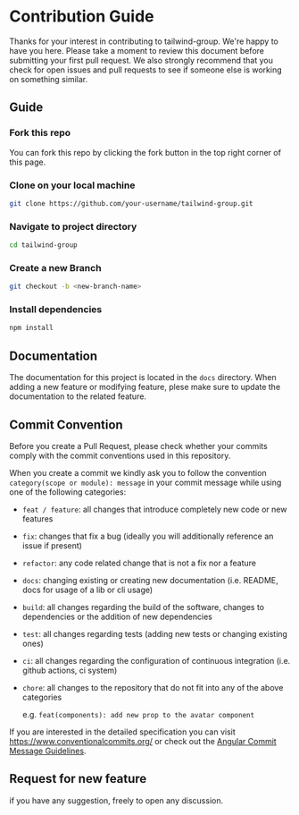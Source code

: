 # Contribution Guide
Thanks for your interest in contributing to tailwind-group. We're happy to have you here. Please take a moment to review this document before submitting your first pull request. We also strongly recommend that you check for open issues and pull requests to see if someone else is working on something similar.

## Guide
### Fork this repo
You can fork this repo by clicking the fork button in the top right corner of this page.

### Clone on your local machine
```bash
git clone https://github.com/your-username/tailwind-group.git
```

### Navigate to project directory
```bash
cd tailwind-group
```

### Create a new Branch
```bash
git checkout -b <new-branch-name>
```

### Install dependencies
```bash
npm install
```

## Documentation

The documentation for this project is located in the `docs` directory. When adding a new feature or modifying feature, plese make sure to update the documentation to the related feature.

## Commit Convention

Before you create a Pull Request, please check whether your commits comply with
the commit conventions used in this repository.

When you create a commit we kindly ask you to follow the convention
`category(scope or module): message` in your commit message while using one of
the following categories:

- `feat / feature`: all changes that introduce completely new code or new
  features
- `fix`: changes that fix a bug (ideally you will additionally reference an
  issue if present)
- `refactor`: any code related change that is not a fix nor a feature
- `docs`: changing existing or creating new documentation (i.e. README, docs for
  usage of a lib or cli usage)
- `build`: all changes regarding the build of the software, changes to
  dependencies or the addition of new dependencies
- `test`: all changes regarding tests (adding new tests or changing existing
  ones)
- `ci`: all changes regarding the configuration of continuous integration (i.e.
  github actions, ci system)
- `chore`: all changes to the repository that do not fit into any of the above
  categories

  e.g. `feat(components): add new prop to the avatar component`

If you are interested in the detailed specification you can visit
https://www.conventionalcommits.org/ or check out the
[Angular Commit Message Guidelines](https://github.com/angular/angular/blob/22b96b9/CONTRIBUTING.md#-commit-message-guidelines).

## Request for new feature
if you have any suggestion, freely to open any discussion.